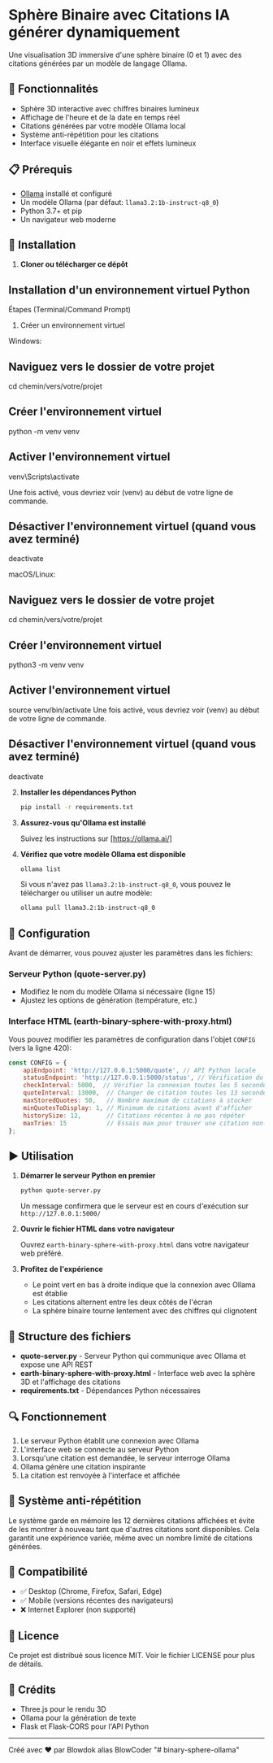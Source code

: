 # Sphère Binaire avec Citations IA générer dynamiquement

Une visualisation 3D immersive d'une sphère binaire (0 et 1) avec des citations générées par un modèle de langage Ollama.

## 🌟 Fonctionnalités

- Sphère 3D interactive avec chiffres binaires lumineux
- Affichage de l'heure et de la date en temps réel
- Citations générées par votre modèle Ollama local
- Système anti-répétition pour les citations
- Interface visuelle élégante en noir et effets lumineux

## 📋 Prérequis

- [Ollama](https://ollama.ai/) installé et configuré
- Un modèle Ollama (par défaut: `llama3.2:1b-instruct-q8_0`)
- Python 3.7+ et pip
- Un navigateur web moderne

## 🚀 Installation

1. **Cloner ou télécharger ce dépôt**

## Installation d'un environnement virtuel Python

Étapes (Terminal/Command Prompt)
1. Créer un environnement virtuel

Windows:
## Naviguez vers le dossier de votre projet
cd chemin/vers/votre/projet
## Créer l'environnement virtuel
python -m venv venv
## Activer l'environnement virtuel
venv\Scripts\activate

Une fois activé, vous devriez voir (venv) au début de votre ligne de commande.
## Désactiver l'environnement virtuel (quand vous avez terminé)
deactivate

macOS/Linux:
## Naviguez vers le dossier de votre projet
cd chemin/vers/votre/projet
## Créer l'environnement virtuel
python3 -m venv venv
## Activer l'environnement virtuel
source venv/bin/activate
Une fois activé, vous devriez voir (venv) au début de votre ligne de commande.
## Désactiver l'environnement virtuel (quand vous avez terminé)
deactivate

2. **Installer les dépendances Python**

   ```bash
   pip install -r requirements.txt
   ```

3. **Assurez-vous qu'Ollama est installé**
   
   Suivez les instructions sur [https://ollama.ai/]

4. **Vérifiez que votre modèle Ollama est disponible**

   ```bash
   ollama list
   ```
   
   Si vous n'avez pas `llama3.2:1b-instruct-q8_0`, vous pouvez le télécharger ou utiliser un autre modèle:
   
   ```bash
   ollama pull llama3.2:1b-instruct-q8_0
   ```

## 🔧 Configuration

Avant de démarrer, vous pouvez ajuster les paramètres dans les fichiers:

### Serveur Python (quote-server.py)

- Modifiez le nom du modèle Ollama si nécessaire (ligne 15)
- Ajustez les options de génération (température, etc.)

### Interface HTML (earth-binary-sphere-with-proxy.html)

Vous pouvez modifier les paramètres de configuration dans l'objet `CONFIG` (vers la ligne 420):

```javascript
const CONFIG = {
    apiEndpoint: 'http://127.0.0.1:5000/quote', // API Python locale
    statusEndpoint: 'http://127.0.0.1:5000/status', // Vérification du statut
    checkInterval: 5000,  // Vérifier la connexion toutes les 5 secondes
    quoteInterval: 13000,  // Changer de citation toutes les 13 secondes
    maxStoredQuotes: 50,   // Nombre maximum de citations à stocker
    minQuotesToDisplay: 1, // Minimum de citations avant d'afficher
    historySize: 12,       // Citations récentes à ne pas répéter
    maxTries: 15           // Essais max pour trouver une citation non-répétée
};
```

## ▶️ Utilisation

1. **Démarrer le serveur Python en premier**

   ```bash
   python quote-server.py
   ```

   Un message confirmera que le serveur est en cours d'exécution sur `http://127.0.0.1:5000/`

2. **Ouvrir le fichier HTML dans votre navigateur**

   Ouvrez `earth-binary-sphere-with-proxy.html` dans votre navigateur web préféré.

3. **Profitez de l'expérience**

   - Le point vert en bas à droite indique que la connexion avec Ollama est établie
   - Les citations alternent entre les deux côtés de l'écran
   - La sphère binaire tourne lentement avec des chiffres qui clignotent

## 📁 Structure des fichiers

- **quote-server.py** - Serveur Python qui communique avec Ollama et expose une API REST
- **earth-binary-sphere-with-proxy.html** - Interface web avec la sphère 3D et l'affichage des citations
- **requirements.txt** - Dépendances Python nécessaires

## 🔍 Fonctionnement

1. Le serveur Python établit une connexion avec Ollama
2. L'interface web se connecte au serveur Python
3. Lorsqu'une citation est demandée, le serveur interroge Ollama
4. Ollama génère une citation inspirante
5. La citation est renvoyée à l'interface et affichée

## 🔄 Système anti-répétition

Le système garde en mémoire les 12 dernières citations affichées et évite de les montrer à nouveau tant que d'autres citations sont disponibles. Cela garantit une expérience variée, même avec un nombre limité de citations générées.

## 📱 Compatibilité

- ✅ Desktop (Chrome, Firefox, Safari, Edge)
- ✅ Mobile (versions récentes des navigateurs)
- ❌ Internet Explorer (non supporté)

## 📝 Licence

Ce projet est distribué sous licence MIT. Voir le fichier LICENSE pour plus de détails.

## 🙏 Crédits

- Three.js pour le rendu 3D
- Ollama pour la génération de texte
- Flask et Flask-CORS pour l'API Python

---

Créé avec ❤️ par Blowdok alias BlowCoder
"# binary-sphere-ollama" 
